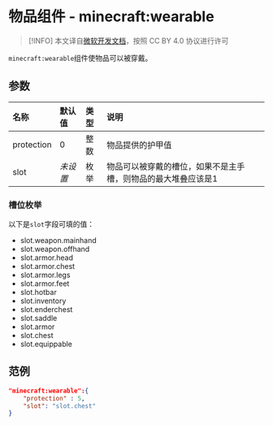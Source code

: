 # 物品组件 - minecraft:wearable
> [!INFO]
> 本文译自[微软开发文档](https://learn.microsoft.com/en-us/minecraft/creator/)，按照 CC BY 4.0 协议进行许可


`minecraft:wearable`组件使物品可以被穿戴。

## 参数
| 名称 | 默认值 | 类型 | 说明  |
|:----------|:----------|:----------|:----------|
| protection | 0 | 整数 | 物品提供的护甲值 |
| slot | *未设置* | 枚举 | 物品可以被穿戴的槽位，如果不是主手槽，则物品的最大堆叠应该是1 |

### 槽位枚举
以下是`slot`字段可填的值：

- slot.weapon.mainhand
- slot.weapon.offhand
- slot.armor.head
- slot.armor.chest
- slot.armor.legs
- slot.armor.feet
- slot.hotbar
- slot.inventory
- slot.enderchest
- slot.saddle
- slot.armor
- slot.chest
- slot.equippable

## 范例
```json
"minecraft:wearable":{
    "protection" : 5,
    "slot": "slot.chest"
}
```
